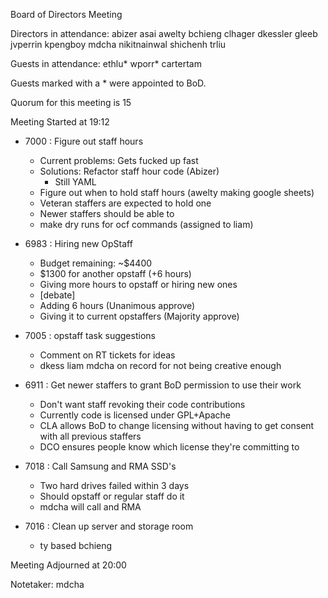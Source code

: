 Board of Directors Meeting

Directors in attendance:
abizer
asai
awelty
bchieng
clhager
dkessler
gleeb
jvperrin
kpengboy
mdcha
nikitnainwal
shichenh
trliu

Guests in attendance:
ethlu*
wporr*
cartertam

Guests marked with a * were appointed to BoD.

Quorum for this meeting is 15

Meeting Started at 19:12

* 7000 : Figure out staff hours
  - Current problems: Gets fucked up fast
  - Solutions: Refactor staff hour code (Abizer)
    - Still YAML
  - Figure out when to hold staff hours (awelty making google sheets)
  - Veteran staffers are expected to hold one
  - Newer staffers should be able to
  - make dry runs for ocf commands (assigned to liam)

* 6983 : Hiring new OpStaff
  - Budget remaining: ~$4400
  - $1300 for another opstaff (+6 hours)
  - Giving more hours to opstaff or hiring new ones
  - [debate]
  - Adding 6 hours (Unanimous approve)
  - Giving it to current opstaffers (Majority approve)

* 7005 : opstaff task suggestions
  - Comment on RT tickets for ideas
  - dkess liam mdcha on record for not being creative enough

* 6911 : Get newer staffers to grant BoD permission to use their work
  - Don't want staff revoking their code contributions
  - Currently code is licensed under GPL+Apache
  - CLA allows BoD to change licensing without having to get 
    consent with all previous staffers
  - DCO ensures people know which license they're committing to

* 7018 : Call Samsung and RMA SSD's
  - Two hard drives failed within 3 days
  - Should opstaff or regular staff do it
  - mdcha will call and RMA

* 7016 : Clean up server and storage room
  - ty based bchieng


Meeting Adjourned at 20:00

Notetaker: mdcha
